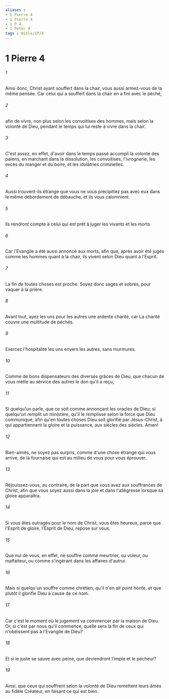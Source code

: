 ```yaml
---
aliases : 
- 1 Pierre 4
- 1 Pierre 4
- 1 P 4
- 1 Peter 4
tags : Bible/1P/4
---
```


# 1 Pierre 4

###### 1
Ainsi donc, Christ ayant souffert dans la chair, vous aussi armez-vous de la même pensée. Car celui qui a souffert dans la chair en a fini avec le péché,
###### 2
afin de vivre, non plus selon les convoitises des hommes, mais selon la volonté de Dieu, pendant le temps qui lui reste à vivre dans la chair.
###### 3
C'est assez, en effet, d'avoir dans le temps passé accompli la volonté des païens, en marchant dans la dissolution, les convoitises, l'ivrognerie, les excès du manger et du boire, et les idolâtries criminelles.
###### 4
Aussi trouvent-ils étrange que vous ne vous précipitiez pas avec eux dans le même débordement de débauche, et ils vous calomnient.
###### 5
Ils rendront compte à celui qui est prêt à juger les vivants et les morts.
###### 6
Car l'Evangile a été aussi annoncé aux morts, afin que, après avoir été jugés comme les hommes quant à la chair, ils vivent selon Dieu quant à l'Esprit.
###### 7
La fin de toutes choses est proche. Soyez donc sages et sobres, pour vaquer à la prière.
###### 8
Avant tout, ayez les uns pour les autres une ardente charité, car La charité couvre une multitude de péchés.
###### 9
Exercez l'hospitalité les uns envers les autres, sans murmures.
###### 10
Comme de bons dispensateurs des diverses grâces de Dieu, que chacun de vous mette au service des autres le don qu'il a reçu,
###### 11
Si quelqu'un parle, que ce soit comme annonçant les oracles de Dieu; si quelqu'un remplit un ministère, qu'il le remplisse selon la force que Dieu communique, afin qu'en toutes choses Dieu soit glorifié par Jésus-Christ, à qui appartiennent la gloire et la puissance, aux siècles des siècles. Amen!
###### 12
Bien-aimés, ne soyez pas surpris, comme d'une chose étrange qui vous arrive, de la fournaise qui est au milieu de vous pour vous éprouver.
###### 13
Réjouissez-vous, au contraire, de la part que vous avez aux souffrances de Christ, afin que vous soyez aussi dans la joie et dans l'allégresse lorsque sa gloire apparaîtra.
###### 14
Si vous êtes outragés pour le nom de Christ, vous êtes heureux, parce que l'Esprit de gloire, l'Esprit de Dieu, repose sur vous.
###### 15
Que nul de vous, en effet, ne souffre comme meurtrier, ou voleur, ou malfaiteur, ou comme s'ingérant dans les affaires d'autrui.
###### 16
Mais si quelqu'un souffre comme chrétien, qu'il n'en ait point honte, et que plutôt il glorifie Dieu à cause de ce nom.
###### 17
Car c'est le moment où le jugement va commencer par la maison de Dieu. Or, si c'est par nous qu'il commence, quelle sera la fin de ceux qui n'obéissent pas à l'Evangile de Dieu?
###### 18
Et si le juste se sauve avec peine, que deviendront l'impie et le pécheur?
###### 19
Ainsi, que ceux qui souffrent selon la volonté de Dieu remettent leurs âmes au fidèle Créateur, en faisant ce qui est bien.

